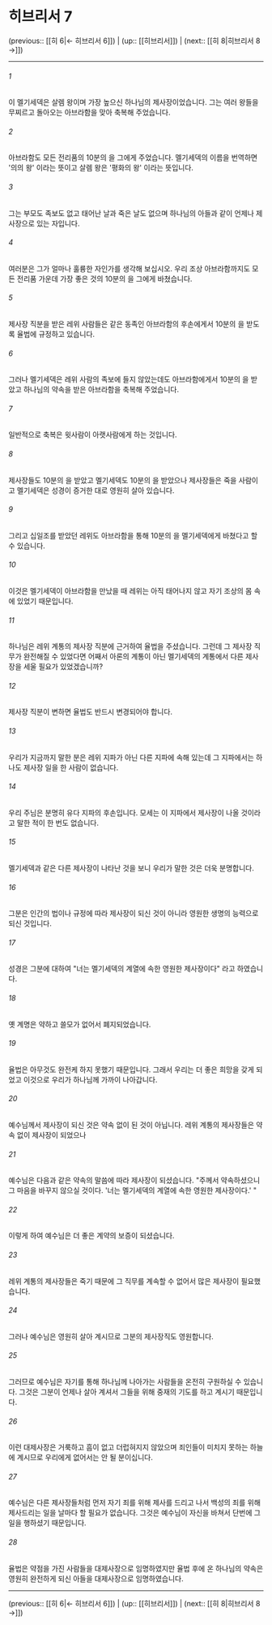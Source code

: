 # 히브리서 7

(previous:: [[히 6|← 히브리서 6]]) | (up:: [[히브리서]]) | (next:: [[히 8|히브리서 8 →]])

***




###### 1 

이 멜기세덱은 살렘 왕이며 가장 높으신 하나님의 제사장이었습니다. 그는 여러 왕들을 무찌르고 돌아오는 아브라함을 맞아 축복해 주었습니다. 



###### 2 

아브라함도 모든 전리품의 10분의 을 그에게 주었습니다. 멜기세덱의 이름을 번역하면 '의의 왕' 이라는 뜻이고 살렘 왕은 '평화의 왕' 이라는 뜻입니다. 



###### 3 

그는 부모도 족보도 없고 태어난 날과 죽은 날도 없으며 하나님의 아들과 같이 언제나 제사장으로 있는 자입니다. 



###### 4 

여러분은 그가 얼마나 훌륭한 자인가를 생각해 보십시오. 우리 조상 아브라함까지도 모든 전리품 가운데 가장 좋은 것의 10분의 을 그에게 바쳤습니다. 



###### 5 

제사장 직분을 받은 레위 사람들은 같은 동족인 아브라함의 후손에게서 10분의 을 받도록 율법에 규정하고 있습니다. 



###### 6 

그러나 멜기세덱은 레위 사람의 족보에 들지 않았는데도 아브라함에게서 10분의 을 받았고 하나님의 약속을 받은 아브라함을 축복해 주었습니다. 



###### 7 

일반적으로 축복은 윗사람이 아랫사람에게 하는 것입니다. 



###### 8 

제사장들도 10분의 을 받았고 멜기세덱도 10분의 을 받았으나 제사장들은 죽을 사람이고 멜기세덱은 성경이 증거한 대로 영원히 살아 있습니다. 



###### 9 

그리고 십일조를 받았던 레위도 아브라함을 통해 10분의 을 멜기세덱에게 바쳤다고 할 수 있습니다. 



###### 10 

이것은 멜기세덱이 아브라함을 만났을 때 레위는 아직 태어나지 않고 자기 조상의 몸 속에 있었기 때문입니다. 



###### 11 

하나님은 레위 계통의 제사장 직분에 근거하여 율법을 주셨습니다. 그런데 그 제사장 직무가 완전해질 수 있었다면 어째서 아론의 계통이 아닌 멜기세덱의 계통에서 다른 제사장을 세울 필요가 있었겠습니까? 



###### 12 

제사장 직분이 변하면 율법도 반드시 변경되어야 합니다. 



###### 13 

우리가 지금까지 말한 분은 레위 지파가 아닌 다른 지파에 속해 있는데 그 지파에서는 하나도 제사장 일을 한 사람이 없습니다. 



###### 14 

우리 주님은 분명히 유다 지파의 후손입니다. 모세는 이 지파에서 제사장이 나올 것이라고 말한 적이 한 번도 없습니다. 



###### 15 

멜기세덱과 같은 다른 제사장이 나타난 것을 보니 우리가 말한 것은 더욱 분명합니다. 



###### 16 

그분은 인간의 법이나 규정에 따라 제사장이 되신 것이 아니라 영원한 생명의 능력으로 되신 것입니다. 



###### 17 

성경은 그분에 대하여 "너는 멜기세덱의 계열에 속한 영원한 제사장이다" 라고 하였습니다. 



###### 18 

옛 계명은 약하고 쓸모가 없어서 폐지되었습니다. 



###### 19 

율법은 아무것도 완전케 하지 못했기 때문입니다. 그래서 우리는 더 좋은 희망을 갖게 되었고 이것으로 우리가 하나님께 가까이 나아갑니다. 



###### 20 

예수님께서 제사장이 되신 것은 약속 없이 된 것이 아닙니다. 레위 계통의 제사장들은 약속 없이 제사장이 되었으나 



###### 21 

예수님은 다음과 같은 약속의 말씀에 따라 제사장이 되셨습니다. "주께서 약속하셨으니 그 마음을 바꾸지 않으실 것이다. '너는 멜기세덱의 계열에 속한 영원한 제사장이다.' " 



###### 22 

이렇게 하여 예수님은 더 좋은 계약의 보증이 되셨습니다. 



###### 23 

레위 계통의 제사장들은 죽기 때문에 그 직무를 계속할 수 없어서 많은 제사장이 필요했습니다. 



###### 24 

그러나 예수님은 영원히 살아 계시므로 그분의 제사장직도 영원합니다. 



###### 25 

그러므로 예수님은 자기를 통해 하나님께 나아가는 사람들을 온전히 구원하실 수 있습니다. 그것은 그분이 언제나 살아 계셔서 그들을 위해 중재의 기도를 하고 계시기 때문입니다. 



###### 26 

이런 대제사장은 거룩하고 흠이 없고 더럽혀지지 않았으며 죄인들이 미치지 못하는 하늘에 계시므로 우리에게 없어서는 안 될 분이십니다. 



###### 27 

예수님은 다른 제사장들처럼 먼저 자기 죄를 위해 제사를 드리고 나서 백성의 죄를 위해 제사드리는 일을 날마다 할 필요가 없습니다. 그것은 예수님이 자신을 바쳐서 단번에 그 일을 행하셨기 때문입니다. 



###### 28 

율법은 약점을 가진 사람들을 대제사장으로 임명하였지만 율법 후에 온 하나님의 약속은 영원히 완전하게 되신 아들을 대제사장으로 임명하였습니다.

***

(previous:: [[히 6|← 히브리서 6]]) | (up:: [[히브리서]]) | (next:: [[히 8|히브리서 8 →]])
